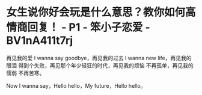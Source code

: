 # 女生说你好会玩是什么意思？教你如何高情商回复！ - P1 - 笨小子恋爱 - BV1nA411t7rj

再见我的爱 I wanna say goodbye，再见我的过去 I wanna new life，再见我的眼泪 得到个失败，再见那个年少轻狂的时代，再见我的烦恼 不再孤单，再见我的懦弱 不再苦寒。

Now I wanna say，Hello hello，My future，Hello hello。